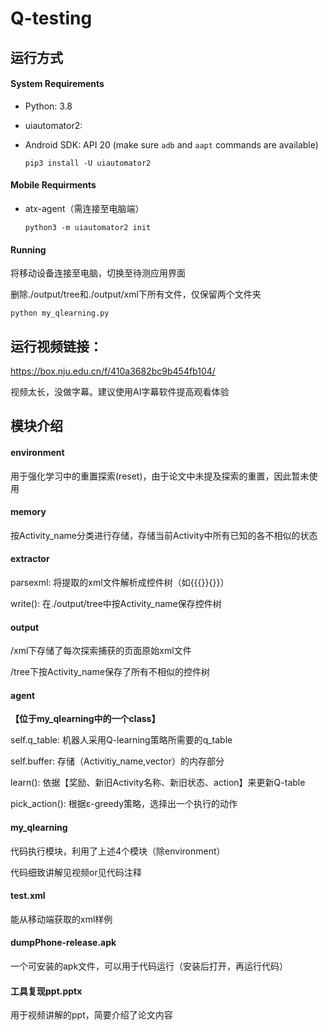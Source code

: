 # Q-testing

## 运行方式

#### System Requirements

- Python: 3.8

- uiautomator2:

- Android SDK: API 20 (make sure `adb` and `aapt` commands are available)

  ```
  pip3 install -U uiautomator2
  ```

#### Mobile Requirments

- atx-agent（需连接至电脑端）

  ```
  python3 -m uiautomator2 init
  ```

#### Running

将移动设备连接至电脑，切换至待测应用界面

删除./output/tree和./output/xml下所有文件，仅保留两个文件夹

```
python my_qlearning.py
```



## 运行视频链接：

 https://box.nju.edu.cn/f/410a3682bc9b454fb104/ 

视频太长，没做字幕。建议使用AI字幕软件提高观看体验



## 模块介绍

#### environment

用于强化学习中的重置探索(reset)，由于论文中未提及探索的重置，因此暂未使用

#### memory

按Activity_name分类进行存储，存储当前Activity中所有已知的各不相似的状态

#### extractor

parsexml:    将提取的xml文件解析成控件树（如{{{}}{}}）

write():    在./output/tree中按Activity_name保存控件树

#### output

/xml下存储了每次探索捕获的页面原始xml文件

/tree下按Activity_name保存了所有不相似的控件树

#### agent

**【位于my_qlearning中的一个class】**

self.q_table: 机器人采用Q-learning策略所需要的q_table

self.buffer: 存储（Activitiy_name,vector）的内存部分

learn(): 依据【奖励、新旧Activity名称、新旧状态、action】来更新Q-table

pick_action(): 根据ε-greedy策略，选择出一个执行的动作

#### my_qlearning

代码执行模块，利用了上述4个模块（除environment）

代码细致讲解见视频or见代码注释



#### test.xml

能从移动端获取的xml样例

#### dumpPhone-release.apk

一个可安装的apk文件，可以用于代码运行（安装后打开，再运行代码）

#### 工具复现ppt.pptx

用于视频讲解的ppt，简要介绍了论文内容